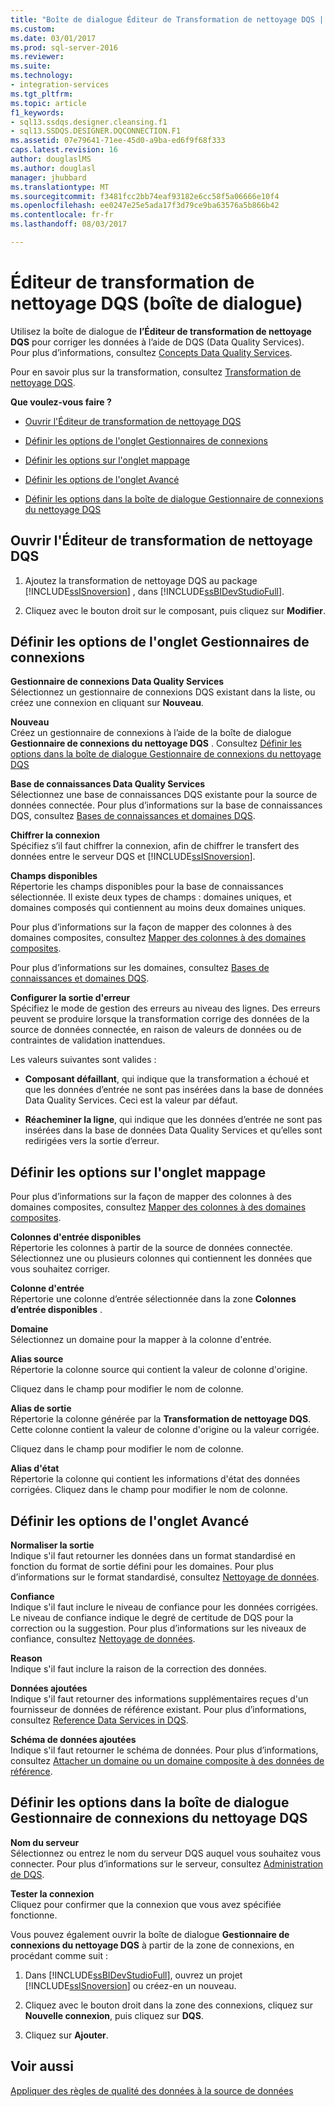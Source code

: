 ```yaml
---
title: "Boîte de dialogue Éditeur de Transformation de nettoyage DQS | Documents Microsoft"
ms.custom: 
ms.date: 03/01/2017
ms.prod: sql-server-2016
ms.reviewer: 
ms.suite: 
ms.technology:
- integration-services
ms.tgt_pltfrm: 
ms.topic: article
f1_keywords:
- sql13.ssdqs.designer.cleansing.f1
- sql13.SSDQS.DESIGNER.DQCONNECTION.F1
ms.assetid: 07e79641-71ee-45d0-a9ba-ed6f9f68f333
caps.latest.revision: 16
author: douglaslMS
ms.author: douglasl
manager: jhubbard
ms.translationtype: MT
ms.sourcegitcommit: f3481fcc2bb74eaf93182e6cc58f5a06666e10f4
ms.openlocfilehash: ee0247e25e5ada17f3d79ce9ba63576a5b866b42
ms.contentlocale: fr-fr
ms.lasthandoff: 08/03/2017

---
```

# <a name="dqs-cleansing-transformation-editor-dialog-box"></a>Éditeur de transformation de nettoyage DQS (boîte de dialogue)
  Utilisez la boîte de dialogue de **l’Éditeur de transformation de nettoyage DQS** pour corriger les données à l’aide de DQS (Data Quality Services). Pour plus d’informations, consultez [Concepts Data Quality Services](../../../data-quality-services/data-quality-services-concepts.md).  
  
 Pour en savoir plus sur la transformation, consultez [Transformation de nettoyage DQS](../../../integration-services/data-flow/transformations/dqs-cleansing-transformation.md).  
  
 **Que voulez-vous faire ?**  
  
-   [Ouvrir l'Éditeur de transformation de nettoyage DQS](#open)  
  
-   [Définir les options de l'onglet Gestionnaires de connexions](#connection)  
  
-   [Définir les options sur l'onglet mappage](#mapping)  
  
-   [Définir les options de l'onglet Avancé](#advanced)  
  
-   [Définir les options dans la boîte de dialogue Gestionnaire de connexions du nettoyage DQS](#manager)  
  
##  <a name="open"></a> Ouvrir l'Éditeur de transformation de nettoyage DQS  
  
1.  Ajoutez la transformation de nettoyage DQS au package [!INCLUDE[ssISnoversion](../../../includes/ssisnoversion-md.md)] , dans [!INCLUDE[ssBIDevStudioFull](../../../includes/ssbidevstudiofull-md.md)].  
  
2.  Cliquez avec le bouton droit sur le composant, puis cliquez sur **Modifier**.  
  
##  <a name="connection"></a> Définir les options de l'onglet Gestionnaires de connexions  
 **Gestionnaire de connexions Data Quality Services**  
 Sélectionnez un gestionnaire de connexions DQS existant dans la liste, ou créez une connexion en cliquant sur **Nouveau**.  
  
 **Nouveau**  
 Créez un gestionnaire de connexions à l’aide de la boîte de dialogue **Gestionnaire de connexions du nettoyage DQS** . Consultez [Définir les options dans la boîte de dialogue Gestionnaire de connexions du nettoyage DQS](#manager)  
  
 **Base de connaissances Data Quality Services**  
 Sélectionnez une base de connaissances DQS existante pour la source de données connectée. Pour plus d’informations sur la base de connaissances DQS, consultez [Bases de connaissances et domaines DQS](../../../data-quality-services/dqs-knowledge-bases-and-domains.md).  
  
 **Chiffrer la connexion**  
 Spécifiez s’il faut chiffrer la connexion, afin de chiffrer le transfert des données entre le serveur DQS et [!INCLUDE[ssISnoversion](../../../includes/ssisnoversion-md.md)].  
  
 **Champs disponibles**  
 Répertorie les champs disponibles pour la base de connaissances sélectionnée. Il existe deux types de champs : domaines uniques, et domaines composés qui contiennent au moins deux domaines uniques.  
  
 Pour plus d’informations sur la façon de mapper des colonnes à des domaines composites, consultez [Mapper des colonnes à des domaines composites](../../../integration-services/data-flow/transformations/map-columns-to-composite-domains.md).  
  
 Pour plus d’informations sur les domaines, consultez [Bases de connaissances et domaines DQS](../../../data-quality-services/dqs-knowledge-bases-and-domains.md).  
  
 **Configurer la sortie d'erreur**  
 Spécifiez le mode de gestion des erreurs au niveau des lignes. Des erreurs peuvent se produire lorsque la transformation corrige des données de la source de données connectée, en raison de valeurs de données ou de contraintes de validation inattendues.  
  
 Les valeurs suivantes sont valides :  
  
-   **Composant défaillant**, qui indique que la transformation a échoué et que les données d’entrée ne sont pas insérées dans la base de données Data Quality Services. Ceci est la valeur par défaut.  
  
-   **Réacheminer la ligne**, qui indique que les données d’entrée ne sont pas insérées dans la base de données Data Quality Services et qu’elles sont redirigées vers la sortie d’erreur.  
  
##  <a name="mapping"></a> Définir les options sur l'onglet mappage  
 Pour plus d’informations sur la façon de mapper des colonnes à des domaines composites, consultez [Mapper des colonnes à des domaines composites](../../../integration-services/data-flow/transformations/map-columns-to-composite-domains.md).  
  
 **Colonnes d'entrée disponibles**  
 Répertorie les colonnes à partir de la source de données connectée. Sélectionnez une ou plusieurs colonnes qui contiennent les données que vous souhaitez corriger.  
  
 **Colonne d'entrée**  
 Répertorie une colonne d’entrée sélectionnée dans la zone **Colonnes d’entrée disponibles** .  
  
 **Domaine**  
 Sélectionnez un domaine pour la mapper à la colonne d'entrée.  
  
 **Alias source**  
 Répertorie la colonne source qui contient la valeur de colonne d'origine.  
  
 Cliquez dans le champ pour modifier le nom de colonne.  
  
 **Alias de sortie**  
 Répertorie la colonne générée par la **Transformation de nettoyage DQS**. Cette colonne contient la valeur de colonne d'origine ou la valeur corrigée.  
  
 Cliquez dans le champ pour modifier le nom de colonne.  
  
 **Alias d'état**  
 Répertorie la colonne qui contient les informations d'état des données corrigées. Cliquez dans le champ pour modifier le nom de colonne.  
  
##  <a name="advanced"></a> Définir les options de l'onglet Avancé  
 **Normaliser la sortie**  
 Indique s'il faut retourner les données dans un format standardisé en fonction du format de sortie défini pour les domaines. Pour plus d’informations sur le format standardisé, consultez [Nettoyage de données](../../../data-quality-services/data-cleansing.md).  
  
 **Confiance**  
 Indique s'il faut inclure le niveau de confiance pour les données corrigées. Le niveau de confiance indique le degré de certitude de DQS pour la correction ou la suggestion. Pour plus d’informations sur les niveaux de confiance, consultez [Nettoyage de données](../../../data-quality-services/data-cleansing.md).  
  
 **Reason**  
 Indique s'il faut inclure la raison de la correction des données.  
  
 **Données ajoutées**  
 Indique s'il faut retourner des informations supplémentaires reçues d'un fournisseur de données de référence existant. Pour plus d’informations, consultez [Reference Data Services in DQS](../../../data-quality-services/reference-data-services-in-dqs.md).  
  
 **Schéma de données ajoutées**  
 Indique s'il faut retourner le schéma de données. Pour plus d’informations, consultez [Attacher un domaine ou un domaine composite à des données de référence](../../../data-quality-services/attach-domain-or-composite-domain-to-reference-data.md).  
  
##  <a name="manager"></a> Définir les options dans la boîte de dialogue Gestionnaire de connexions du nettoyage DQS  
 **Nom du serveur**  
 Sélectionnez ou entrez le nom du serveur DQS auquel vous souhaitez vous connecter. Pour plus d’informations sur le serveur, consultez [Administration de DQS](../../../data-quality-services/dqs-administration.md).  
  
 **Tester la connexion**  
 Cliquez pour confirmer que la connexion que vous avez spécifiée fonctionne.  
  
 Vous pouvez également ouvrir la boîte de dialogue **Gestionnaire de connexions du nettoyage DQS** à partir de la zone de connexions, en procédant comme suit :  
  
1.  Dans [!INCLUDE[ssBIDevStudioFull](../../../includes/ssbidevstudiofull-md.md)], ouvrez un projet [!INCLUDE[ssISnoversion](../../../includes/ssisnoversion-md.md)] ou créez-en un nouveau.  
  
2.  Cliquez avec le bouton droit dans la zone des connexions, cliquez sur **Nouvelle connexion**, puis cliquez sur **DQS**.  
  
3.  Cliquez sur **Ajouter**.  
  
## <a name="see-also"></a>Voir aussi  
 [Appliquer des règles de qualité des données à la source de données](../../../integration-services/data-flow/transformations/apply-data-quality-rules-to-data-source.md)  
  
  
